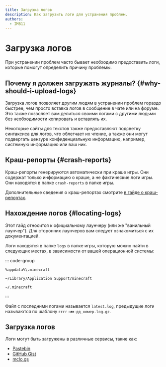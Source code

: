 ```yaml
---
title: Загрузка логов
description: Как загрузить логи для устранения проблем.
authors:
  - IMB11
---
```


# Загрузка логов

При устранении проблем часто бывает необходимо предоставить логи, которые помогут определить причину проблемы.

## Почему я должен загружать журналы? {#why-should-i-upload-logs}

Загрузка логов позволяет другим людям в устранении проблем гораздо быстрее, чем просто вставка логов в сообщение в чате или на форуме. Это также позволяет вам делиться своими логами с другими людьми без необходимости копировать и вставлять их.

Некоторые сайты для текстов также предоставляют подсветку синтаксиса для логов, что облегчает их чтение, а также они могут подвергать цензуре конфиденциальную информацию, например, системную информацию или ваш ник.

## Краш-репорты {#crash-reports}

Краш-репорты генерируются автоматически при краше игры. Они содержат только информацию о краше, а не фактические логи игры. Они находятся в папке `crash-reports` в папке игры.

Дополнительные сведения о краш-репортах смотрите [в гайде о краш-репортах](./crash-reports).

## Нахождение логов {#locating-logs}

Этот гайд относится к официальному лаунчеру (или же "ванильный лаунчер"). Для сторонних лаунчеров вам следует ознакомиться с их документацией.

Логи находятся в папке `logs` в папке игры, которую можно найти в следующих местах, в зависимости от вашей операционной системы:

::: code-group

```:no-line-numbers [Windows]
%appdata%\.minecraft
```

```:no-line-numbers [macOS]
~/Library/Application Support/minecraft
```

```:no-line-numbers [Linux]
~/.minecraft
```

:::

Файл с последними логами называется `latest.log`, предыдущие логи называются по шаблону `гггг-мм-дд_номер.log.gz`.

## Загрузка логов

Логи могут быть загружены в различные сервисы, такие как:

- [Pastebin](https://pastebin.com/)
- [GitHub Gist](https://gist.github.com/)
- [mclo.gs](https://mclo.gs/)
